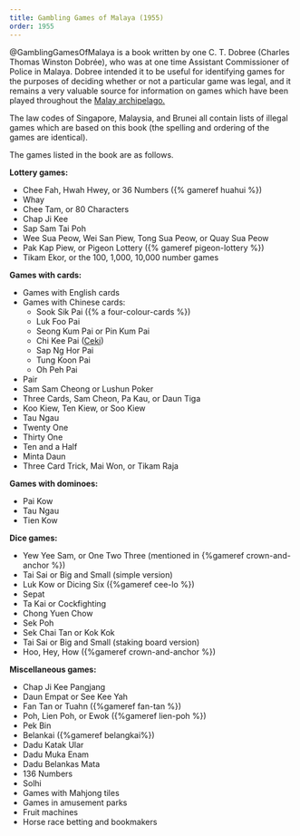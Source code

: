 ```yaml
---
title: Gambling Games of Malaya (1955)
order: 1955
---
```


<p class="lead">
@GamblingGamesOfMalaya is a book written by one C. T. Dobree (Charles Thomas Winston Dobrée), who was at one time Assistant Commissioner of Police in Malaya. Dobree intended it to be useful for identifying games for the purposes of deciding whether or not a particular game was legal, and it remains a very valuable source for information on games which have been played throughout the <a href="https://en.wikipedia.org/wiki/Malay_Archipelago">Malay archipelago.</a>
</p>

The law codes of Singapore, Malaysia, and Brunei all contain lists of illegal games which are based on this book (the spelling and ordering of the games are identical).

<!-- excerpt -->

The games listed in the book are as follows.

**Lottery games:**

- Chee Fah, Hwah Hwey, or 36 Numbers ({% gameref huahui %})
- Whay
- Chee Tam, or 80 Characters
- Chap Ji Kee
- Sap Sam Tai Poh
- Wee Sua Peow, Wei San Piew, Tong Sua Peow, or Quay Sua Peow
- Pak Kap Piew, or Pigeon Lottery ({% gameref pigeon-lottery %})
- Tikam Ekor, or the 100, 1,000, 10,000 number games

**Games with cards:**

- Games with English cards
- Games with Chinese cards:
    - Sook Sik Pai ({% a four-colour-cards %})
    - Luk Foo Pai
    - Seong Kum Pai or Pin Kum Pai
    - Chi Kee Pai ([Ceki](articles/cards/ceki/index.md))
    - Sap Ng Hor Pai
    - Tung Koon Pai
    - Oh Peh Pai
- Pair
- Sam Sam Cheong or Lushun Poker
- Three Cards, Sam Cheon, Pa Kau, or Daun Tiga
- Koo Kiew, Ten Kiew, or Soo Kiew
- Tau Ngau
- Twenty One
- Thirty One
- Ten and a Half
- Minta Daun
- Three Card Trick, Mai Won, or Tikam Raja

**Games with dominoes:**

- Pai Kow
- Tau Ngau
- Tien Kow

**Dice games:**

- Yew Yee Sam, or One Two Three (mentioned in {%gameref crown-and-anchor %})
- Tai Sai or Big and Small (simple version)
- Luk Kow or Dicing Six ({%gameref cee-lo %})
- Sepat
- Ta Kai or Cockfighting
- Chong Yuen Chow
- Sek Poh
- Sek Chai Tan or Kok Kok
- Tai Sai or Big and Small (staking board version)
- Hoo, Hey, How ({%gameref crown-and-anchor %})

**Miscellaneous games:**

- Chap Ji Kee Pangjang
- Daun Empat or See Kee Yah
- Fan Tan or Tuahn ({%gameref fan-tan %})
- Poh, Lien Poh, or Ewok ({%gameref lien-poh %})
- Pek Bin
- Belankai ({%gameref belangkai%})
- Dadu Katak Ular
- Dadu Muka Enam
- Dadu Belankas Mata
- 136 Numbers
- Solhi
- Games with Mahjong tiles
- Games in amusement parks
- Fruit machines
- Horse race betting and bookmakers
